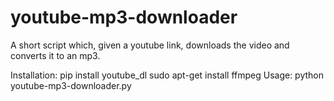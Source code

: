 youtube-mp3-downloader
==

A short script which, given a youtube link, downloads the video and converts it to an mp3.

Installation:
	pip install youtube_dl
	sudo apt-get install ffmpeg
Usage:
	python youtube-mp3-downloader.py

